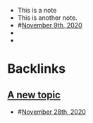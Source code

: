 - This is a note
- This is another note.  
- #[November 9th, 2020](<November 9th, 2020.md>)
- 
- 

# Backlinks
## [A new topic](<A new topic.md>)
- #[November 28th, 2020](<November 28th, 2020.md>)

